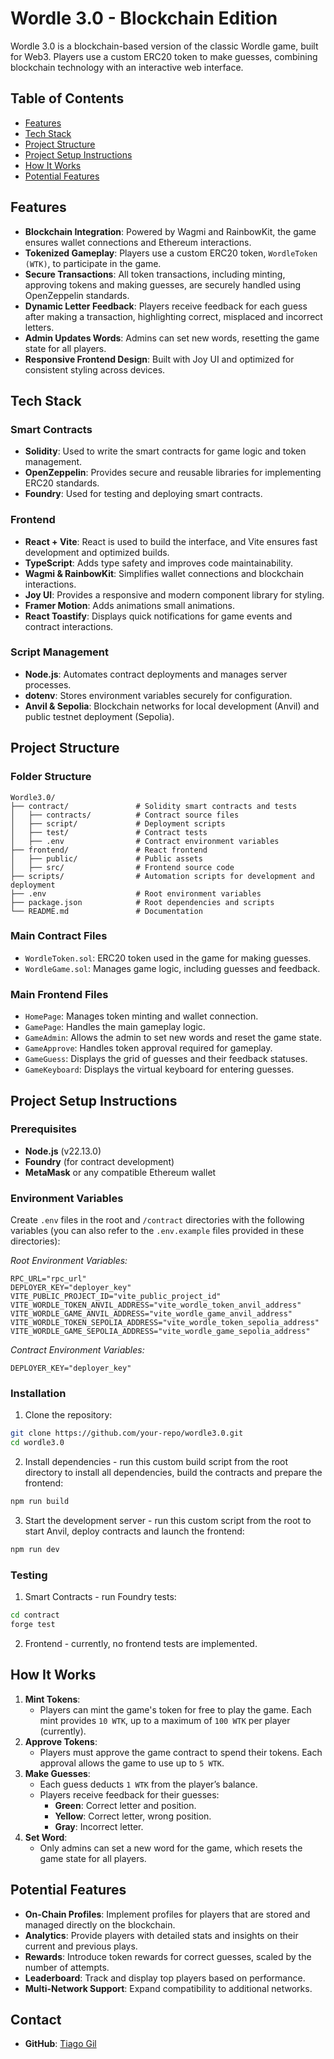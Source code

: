 # Wordle 3.0 - Blockchain Edition

Wordle 3.0 is a blockchain-based version of the classic Wordle game, built for Web3. Players use a custom ERC20 token to make guesses, combining blockchain technology with an interactive web interface.

## Table of Contents

- [Features](#features)
- [Tech Stack](#tech-stack)
- [Project Structure](#project-structure)
- [Project Setup Instructions](#project-setup-instructions)
- [How It Works](#how-it-works)
- [Potential Features](#potential-features)

## Features

- **Blockchain Integration**: Powered by Wagmi and RainbowKit, the game ensures wallet connections and Ethereum interactions.
- **Tokenized Gameplay**: Players use a custom ERC20 token, `WordleToken (WTK)`, to participate in the game.
- **Secure Transactions**: All token transactions, including minting, approving tokens and making guesses, are securely handled using OpenZeppelin standards.
- **Dynamic Letter Feedback**: Players receive feedback for each guess after making a transaction, highlighting correct, misplaced and incorrect letters.
- **Admin Updates Words**: Admins can set new words, resetting the game state for all players.
- **Responsive Frontend Design**: Built with Joy UI and optimized for consistent styling across devices.

## Tech Stack

### Smart Contracts

- **Solidity**: Used to write the smart contracts for game logic and token management.
- **OpenZeppelin**: Provides secure and reusable libraries for implementing ERC20 standards.
- **Foundry**: Used for testing and deploying smart contracts.

### Frontend

- **React + Vite**: React is used to build the interface, and Vite ensures fast development and optimized builds.
- **TypeScript**: Adds type safety and improves code maintainability.
- **Wagmi & RainbowKit**: Simplifies wallet connections and blockchain interactions.
- **Joy UI**: Provides a responsive and modern component library for styling.
- **Framer Motion**: Adds animations small animations.
- **React Toastify**: Displays quick notifications for game events and contract interactions.

### Script Management

- **Node.js**: Automates contract deployments and manages server processes.
- **dotenv**: Stores environment variables securely for configuration.
- **Anvil & Sepolia**: Blockchain networks for local development (Anvil) and public testnet deployment (Sepolia).

## Project Structure

### Folder Structure

```
Wordle3.0/
├── contract/               # Solidity smart contracts and tests
│   ├── contracts/          # Contract source files
│   ├── script/             # Deployment scripts
│   ├── test/               # Contract tests
│   ├── .env                # Contract environment variables
├── frontend/               # React frontend
│   ├── public/             # Public assets
│   ├── src/                # Frontend source code
├── scripts/                # Automation scripts for development and deployment
├── .env                    # Root environment variables
├── package.json            # Root dependencies and scripts
└── README.md               # Documentation
```

### Main Contract Files

- `WordleToken.sol`: ERC20 token used in the game for making guesses.
- `WordleGame.sol`: Manages game logic, including guesses and feedback.

### Main Frontend Files

- `HomePage`: Manages token minting and wallet connection.
- `GamePage`: Handles the main gameplay logic.
- `GameAdmin`: Allows the admin to set new words and reset the game state.
- `GameApprove`: Handles token approval required for gameplay.
- `GameGuess`: Displays the grid of guesses and their feedback statuses.
- `GameKeyboard`: Displays the virtual keyboard for entering guesses.

## Project Setup Instructions

### Prerequisites

- **Node.js** (v22.13.0)
- **Foundry** (for contract development)
- **MetaMask** or any compatible Ethereum wallet

### Environment Variables

Create `.env` files in the root and `/contract` directories with the following variables (you can also refer to the `.env.example` files provided in these directories):

_Root Environment Variables:_

```env
RPC_URL="rpc_url"
DEPLOYER_KEY="deployer_key"
VITE_PUBLIC_PROJECT_ID="vite_public_project_id"
VITE_WORDLE_TOKEN_ANVIL_ADDRESS="vite_wordle_token_anvil_address"
VITE_WORDLE_GAME_ANVIL_ADDRESS="vite_wordle_game_anvil_address"
VITE_WORDLE_TOKEN_SEPOLIA_ADDRESS="vite_wordle_token_sepolia_address"
VITE_WORDLE_GAME_SEPOLIA_ADDRESS="vite_wordle_game_sepolia_address"
```

_Contract Environment Variables:_

```env
DEPLOYER_KEY="deployer_key"
```

### Installation

1. Clone the repository:

```bash
git clone https://github.com/your-repo/wordle3.0.git
cd wordle3.0
```

2. Install dependencies - run this custom build script from the root directory to install all dependencies, build the contracts and prepare the frontend:

```bash
npm run build
```

3. Start the development server - run this custom script from the root to start Anvil, deploy contracts and launch the frontend:

```bash
npm run dev
```

### Testing

1. Smart Contracts - run Foundry tests:

```bash
cd contract
forge test
```

2. Frontend - currently, no frontend tests are implemented.

## How It Works

1. **Mint Tokens**:
   - Players can mint the game's token for free to play the game. Each mint provides `10 WTK`, up to a maximum of `100 WTK` per player (currently).
2. **Approve Tokens**:
   - Players must approve the game contract to spend their tokens. Each approval allows the game to use up to `5 WTK`.
3. **Make Guesses**:
   - Each guess deducts `1 WTK` from the player’s balance.
   - Players receive feedback for their guesses:
     - **Green**: Correct letter and position.
     - **Yellow**: Correct letter, wrong position.
     - **Gray**: Incorrect letter.
4. **Set Word**:
   - Only admins can set a new word for the game, which resets the game state for all players.

## Potential Features

- **On-Chain Profiles**: Implement profiles for players that are stored and managed directly on the blockchain.
- **Analytics**: Provide players with detailed stats and insights on their current and previous plays.
- **Rewards**: Introduce token rewards for correct guesses, scaled by the number of attempts.
- **Leaderboard**: Track and display top players based on performance.
- **Multi-Network Support**: Expand compatibility to additional networks.

## Contact

- **GitHub**: [Tiago Gil](https://github.com/thetiagogil)
